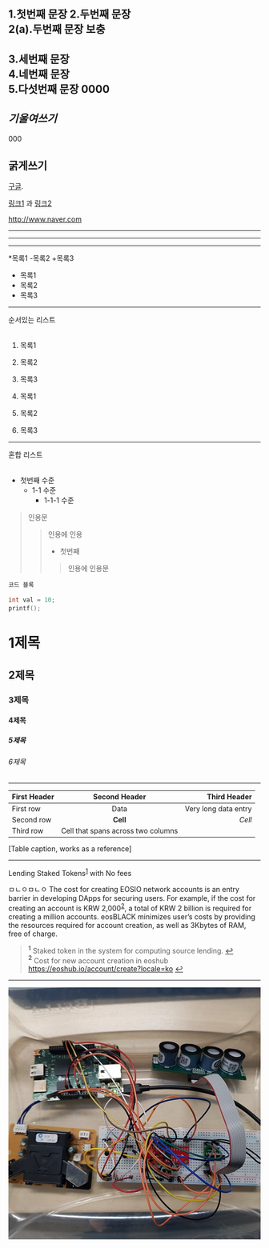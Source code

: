 1.첫번째 문장
2.두번째 문장  
2(a).두번째 문장 보충
------
3.세번째 문장  
4.네번째 문장  
5.다섯번째 문장
0000
---
*기울여쓰기*
---
000

**굵게쓰기**
---
[구글](http://google.com "링크제목").

[링크1][1] 과 [링크2][2]

[1]: http://www.naver.com "네이버"
[2]: http://www.google.com "구글"

<http://www.naver.com>

---
***
___

*목록1
-목록2
+목록3

+ 목록1
+ 목록2
+ 목록3

---

순서있는 리스트
<br/>
<br/>

1. 목록1
2. 목록2
3. 목록3

1. 목록1
1. 목록2
1. 목록3

---

혼합 리스트
<br/>
<br/>

* 첫번째 수준  
   * 1-1 수준
     * 1-1-1 수준

> 인용문
>> 인용에 인용
>> * 첫번째 
>>> 인용에 인용문

~~~
코드 블록
~~~

```C
int val = 10;
printf();
```

# 1제목
## 2제목
### 3제목
#### 4제목
##### 5제목
###### 6제목

---

| First Header  | Second Header | Third Header         |
| :------------ | :-----------: | -------------------: |
| First row     | Data          | Very long data entry |
| Second row    | **Cell**      | *Cell*               |
| Third row     | Cell that spans across two columns  ||
[Table caption, works as a reference]

---

Lending Staked Tokens<sup id="각주1">[1](#f1)</sup> with No fees

ㅁㄴㅇㅁㄴㅇ
The cost for creating EOSIO network accounts is an entry barrier in developing DApps for securing users. For example, if the cost for creating an account is KRW 2,000<sup id="각주2">[2](#f2)</sup>, a total of KRW 2 billion is required for creating a million accounts. eosBLACK minimizes user’s costs by providing the resources required for account creation, as well as 3Kbytes of RAM, free of charge.

><b id="f1"><sup>1</sup></b> Staked token in the system for computing source lending. [↩](#각주1)<br>
<b id="f2"><sup>2</sup></b> Cost for new account creation in eoshub https://eoshub.io/account/create?locale=ko [↩](#각주2)<br>

---

![Instructure](https://github.com/Kelvin-IoT-2019-Summer/Project_UCSD/blob/bran/Instructure.jpg)


